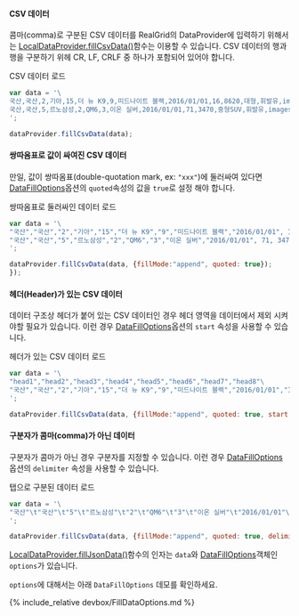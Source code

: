 
#### CSV 데이터    

콤마(comma)로 구분된 CSV 데이터를 RealGrid의 DataProvider에 입력하기 위해서는 [LocalDataProvider.fillCsvData()](http://help.realgrid.com/api/LocalDataProvider/fillCsvData/)함수는 이용할 수 있습니다. CSV 데이터의 행과 행을 구분하기 위헤 CR, LF, CRLF 중 하나가 포함되어 있어야 합니다.

<a class="btn primary small round lowercase" id="fillCsvData1">CSV 데이터 로드</a>

```js
var data = '\
국산,국산,2,기아,15,더 뉴 K9,9,미드나이트 블랙,2016/01/01,16,8620,대형,휘발유,images/215.png, images/215.png\n\
국산,국산,5,르노삼성,2,QM6,3,이온 실버,2016/01/01,71,3470,중형SUV,휘발유,images/502.png, images/502.png\
';

dataProvider.fillCsvData(data);
```

#### 쌍따옴표로 값이 싸여진 CSV 데이터

만일, 값이 쌍따옴표(double-quotation mark, ex: `"xxx"`)에 둘러싸여 있다면 [DataFillOptions](http://help.realgrid.com/api/types/DataFillOptions/)옵션의 `quoted`속성의 값을 `true`로 설정 해야 합니다.

<a class="btn primary small round lowercase" id="fillCsvData2">쌍따옴표로 둘러싸인 데이터 로드</a>

```js
var data = '\
"국산","국산","2","기아","15","더 뉴 K9","9","미드나이트 블랙","2016/01/01", 16, 8620,"대형","휘발유","images/215.png","images/215.png"\n\
"국산","국산","5","르노삼성","2","QM6","3","이온 실버","2016/01/01", 71, 3470,"중형SUV","휘발유","images/502.png","images/502.png"\
';

dataProvider.fillCsvData(data, {fillMode:"append", quoted: true});
});
```

#### 헤더(Header)가 있는 CSV 데이터

데이터 구조상 헤더가 붙어 있는 CSV 데이터인 경우 헤더 영역을 데이터에서 제외 시켜야할 필요가 있습니다. 이런 경우 [DataFillOptions](http://help.realgrid.com/api/types/DataFillOptions/)옵션의 `start` 속성을 사용할 수 있습니다.

<a class="btn primary small round lowercase" id="fillCsvData3">헤더가 있는 CSV 데이터 로드</a>

```js
var data = '\
"head1","head2","head3","head4","head5","head6","head7","head8"\
"국산","국산","2","기아","15","더 뉴 K9","9","미드나이트 블랙","2016/01/01","16","8620","대형","휘발유","images/215.png","images/215.png"\
';

dataProvider.fillCsvData(data, {fillMode:"append", quoted: true, start: 1});
```

#### 구분자가 콤마(comma)가 아닌 데이터

구분자가 콤마가 아닌 경우 구분자를 지정할 수 있습니다. 이런 경우 [DataFillOptions](http://help.realgrid.com/api/types/DataFillOptions/)옵션의 `delimiter` 속성을 사용할 수 있습니다.

<a class="btn primary small round lowercase" id="fillCsvData4">탭으로 구분된 데이터 로드</a>

```js
var data = '\
"국산"\t"국산"\t"5"\t"르노삼성"\t"2"\t"QM6"\t"3"\t"이온 실버"\t"2016/01/01"\t"71"\t"3470"\t"중형SUV"\t"휘발유"\t"images/502.png"\t"images/502.png"\
';

dataProvider.fillCsvData(data, {fillMode:"append", quoted: true, delimiter:"\t"});
```

[LocalDataProvider.fillJsonData()](http://help.realgrid.com/api/LocalDataProvider/fillJsonData/)함수의 인자는 `data`와 [DataFillOptions](http://help.realgrid.com/api/types/DataFillOptions/)객체인 `options`가 있습니다.

`options`에 대해서는 아래 `DataFillOptions` 데모를 확인하세요.

{% include_relative devbox/FillDataOptions.md %}

<script>

$('#fillCsvData1').click(function() {
var data = '\
국산,국산,2,기아,15,더 뉴 K9,9,미드나이트 블랙,2016/01/01,16,8620,대형,휘발유,images/215.png, images/215.png\n\
국산,국산,5,르노삼성,2,QM6,3,이온 실버,2016/01/01,71,3470,중형SUV,휘발유,images/502.png, images/502.png\
';

dataProvider.fillCsvData(data);
});

$('#fillCsvData2').click(function() {
var data = '\
"국산","국산","2","기아","15","더 뉴 K9","9","미드나이트 블랙","2016/01/01", 16, 8620,"대형","휘발유","images/215.png","images/215.png"\n\
"국산","국산","5","르노삼성","2","QM6","3","이온 실버","2016/01/01", 71, 3470,"중형SUV","휘발유","images/502.png","images/502.png"';
  dataProvider.fillCsvData(data, {fillMode:"append", quoted: true});
});

$('#fillCsvData3').click(function() {
var data = '\
"head1","head2","head3","head4","head5","head6","head7","head8"\n\
"국산","국산","2","기아","15","더 뉴 K9","9","미드나이트 블랙","2016/01/01", 16, 8620,"대형","휘발유","images/215.png","images/215.png"';

  dataProvider.fillCsvData(data, {fillMode:"append", quoted: true, start: 1});
});

$('#fillCsvData4').click(function() {
  var data = '"국산"\t"국산"\t"5"\t"르노삼성"\t"2"\t"QM6"\t"3"\t"이온 실버"\t"2016/01/01"\t 71\t 3470\t"중형SUV"\t"휘발유"\t"images/502.png"\t"images/502.png"';

  dataProvider.fillCsvData(data, {fillMode:"append", quoted: true, delimiter:"\t"});
});
</script>